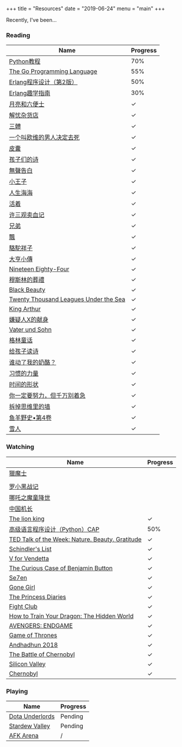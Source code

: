 +++
title = "Resources"
date = "2019-06-24"
menu = "main"
+++


Recently, I've been...

### Reading


| Name | Progress  |
| --- | --- |
| [Python教程][1]| 70% |
| [The Go Programming Language][2] | 55% |
| [Erlang程序设计（第2版）][3]| 50% |
| [Erlang趣学指南][4]| 30%|
| [月亮和六便士](https://zh.wikipedia.org/wiki/%E6%9C%88%E4%BA%AE%E5%92%8C%E5%85%AD%E4%BE%BF%E5%A3%AB)|&#10003; |
| [解忧杂货店](https://book.douban.com/subject/25862578/)| &#10003; |
| [三體](https://zh.wikipedia.org/wiki/%E4%B8%89%E4%BD%93_(%E5%B0%8F%E8%AF%B4))| &#10003;|
| [一个叫欧维的男人决定去死](https://book.douban.com/subject/26672693/)| &#10003; |
| [皮囊](https://book.douban.com/subject/26278687/)| &#10003; |
| [孩子们的诗](https://book.douban.com/subject/27133274/)| &#10003; |
| [無聲告白](https://zh.wikipedia.org/wiki/%E6%97%A0%E5%A3%B0%E5%91%8A%E7%99%BD)| &#10003; |
| [小王子](https://zh.wikipedia.org/wiki/%E5%B0%8F%E7%8E%8B%E5%AD%90)| &#10003; |
| [人生海海](https://book.douban.com/subject/30475767/)| &#10003; |
| [活着][13]| &#10003; |
| [许三观卖血记][14]| &#10003; |
| [兄弟](https://book.douban.com/subject/4882133/)| &#10003; |
| [飄][5] | &#10003; |
| [駱駝祥子][6] | &#10003; |
| [大亨小傳][7] | &#10003; |
| [Nineteen Eighty-Four][8] | &#10003; |
| [穆斯林的葬禮][9] | &#10003; |
| [Black Beauty][10] | &#10003; |
| [Twenty Thousand Leagues Under the Sea][11] | &#10003; |
| [King Arthur][12] | &#10003; |
| [嫌疑人X的献身][28]| &#10003; |
| [Vater und Sohn][32]| &#10003; |
| [格林童话](https://book.douban.com/subject/1880823/)| &#10003; |
| [给孩子读诗](https://book.douban.com/subject/26682576/)| &#10003; |
| [谁动了我的奶酪？](https://book.douban.com/subject/2225735/)| &#10003; |
| [习惯的力量](https://book.douban.com/subject/20507212/)| &#10003; |
| [时间的形状](https://book.douban.com/subject/26992254/)| &#10003; |
| [你一定要努力，但千万别着急](https://book.douban.com/subject/26786048/)| &#10003; |
| [拆掉思维里的墙](https://book.douban.com/subject/6789999/)| &#10003; |
| [鱼羊野史•第4卷](https://book.douban.com/subject/26592869/)| &#10003; |
| [雪人](https://book.douban.com/subject/26729776/)| &#10003; |

### Watching

| Name | Progress  |
| --- | --- |
| [獵魔士](https://www.netflix.com/hk/title/80189685) |
| [](https://baike.baidu.com/item/罗小黑战记/22902442) |
| [罗小黑战记](https://baike.baidu.com/item/罗小黑战记/22902442) |
| [哪吒之魔童降世](https://movie.douban.com/subject/26794435//) |
| [中国机长](https://movie.douban.com/subject/30295905/) |
| [The lion king](https://www.rottentomatoes.com/m/the_lion_king_2019) | &#10003; |
| [高级语言程序设计（Python）CAP][15] | 50% |
| [TED Talk of the Week: Nature. Beauty. Gratitude][16] |  &#10003; |
| [Schindler's List][17]|  &#10003; |
| [V for Vendetta][18] | &#10003; |
| [The Curious Case of Benjamin Button][19] | &#10003; |
| [Se7en][20] | &#10003; |
| [Gone Girl][21] | &#10003; |
| [The Princess Diaries][22] | &#10003; |
| [Fight Club][23]| &#10003; |
| [How to Train Your Dragon: The Hidden World][24] | &#10003; |
| [AVENGERS: ENDGAME][25] |   &#10003; |
| [Game of Thrones][26] |  &#10003; |
| [Andhadhun 2018][27] |  &#10003; |
| [The Battle of Chernobyl][29] | &#10003; |
| [Silicon Valley][30] | &#10003; |
| [Chernobyl][31] | &#10003; |

### Playing

| Name | Progress  |
| --- | --- |
| [Dota Underlords](https://store.steampowered.com/app/1046930/Dota_Underlords/) | Pending |
| [Stardew Valley][33] | Pending |
| [AFK Arena][34] | / |


[1]:	https://www.liaoxuefeng.com/wiki/1016959663602400
[2]:	http://www.gopl.io/
[3]:	http://www.ituring.com.cn/book/1264
[4]:	https://www.epubit.com/book/detail/27325;jsessionid=C1041437DF3628719D8D3CB8B0EC19F3
[5]:	https://zh.wikipedia.org/zh/%E9%A3%84
[6]:	https://zh.wikipedia.org/wiki/%E9%AA%86%E9%A9%BC%E7%A5%A5%E5%AD%90
[7]:	https://zh.wikipedia.org/wiki/%E4%BA%86%E4%B8%8D%E8%B5%B7%E7%9A%84%E7%9B%96%E8%8C%A8%E6%AF%94
[8]:	https://en.wikipedia.org/wiki/Nineteen_Eighty-Four
[9]:	https://zh.wikipedia.org/wiki/%E7%A9%86%E6%96%AF%E6%9E%97%E7%9A%84%E8%91%AC%E7%A4%BC
[10]:	https://en.wikipedia.org/wiki/Black_Beauty
[11]:	https://en.wikipedia.org/wiki/Twenty_Thousand_Leagues_Under_the_Sea
[12]:	https://en.wikipedia.org/wiki/King_Arthur
[13]:	https://book.douban.com/subject/1082154/
[14]:	https://book.douban.com/subject/1029791/
[15]:	https://www.icourse163.org/course/HIT-1001616002
[16]:	https://www.goodnet.org/articles/ted-talk-week-nature-beauty-gratitude
[17]:	https://www.imdb.com/title/tt0108052/
[18]:	https://www.imdb.com/title/tt0434409/
[19]:	https://www.imdb.com/title/tt0421715/
[20]:	https://www.imdb.com/title/tt0114369/?ref_=nm_knf_t1
[21]:	https://www.imdb.com/title/tt2267998/
[22]:	https://www.imdb.com/title/tt0247638/
[23]:	https://www.imdb.com/title/tt0137523/
[24]:	https://www.imdb.com/title/tt2386490/?ref_=nv_sr_1?ref_=nv_sr_1
[25]:	https://www.rottentomatoes.com/m/avengers_endgame
[26]:	https://en.wikipedia.org/wiki/Game_of_Thrones
[27]: https://www.imdb.com/title/tt8108198/
[28]: https://book.douban.com/subject/3211779/
[29]: https://www.imdb.com/title/tt1832484/
[30]: https://www.imdb.com/title/tt2575988/?ref_=nv_sr_1?ref_=nv_sr_1
[31]: https://www.imdb.com/title/tt7366338/
[32]: https://de.wikipedia.org/wiki/Vater_und_Sohn
[33]: https://www.stardewvalley.net/
[34]: https://www.afkarena.com/